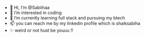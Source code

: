 - 👋 Hi, I’m @Sabiihaa
- 👀 I’m interested in coding
- 🌱 I’m currently learning full stack and pursuing my btech 
- 📫 you can reach me by my linkedin profile which is shaiksabiha 
- ✨ weird or not hust be youuu !! 

<!---
Sabiihaa/Sabiihaa is a ✨ special ✨ repository because its `README.md` (this file) appears on your GitHub profile.
You can click the Preview link to take a look at your changes.
--->
